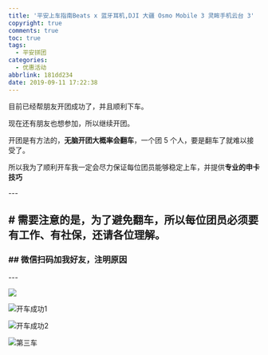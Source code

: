 ```yaml
---
title: '平安上车指南Beats x 蓝牙耳机,DJI 大疆 Osmo Mobile 3 灵眸手机云台 3'
copyright: true
comments: true
toc: true
tags:
  - 平安拼团
categories:
  - 优惠活动
abbrlink: 181dd234
date: 2019-09-11 17:22:38
---
```


目前已经帮朋友开团成功了，并且顺利下车。

现在还有朋友也想参加，所以继续开团。

开团是有方法的，**无脑开团大概率会翻车**，一个团 5 个人，要是翻车了就难以接受了。

所以我为了顺利开车我一定会尽力保证每位团员能够稳定上车，并提供**专业的申卡技巧**

\---

## **# 需要注意的是，为了避免翻车，所以每位团员必须要有工作、有社保，还请各位理解。**



### **## 微信扫码加我好友，注明原因**

\---

![]( https://i.loli.net/2019/09/08/feRTcHO8DV2lAsM.png)



![开车成功1]( https://i.loli.net/2019/09/08/TVW2FnkSXUfEDvH.png)

![开车成功2]( https://i.loli.net/2019/09/11/6EyaXrhf781lApo.png)

![第三车](https://i.loli.net/2019/09/14/PGghMEUsCON1lBe.png)


